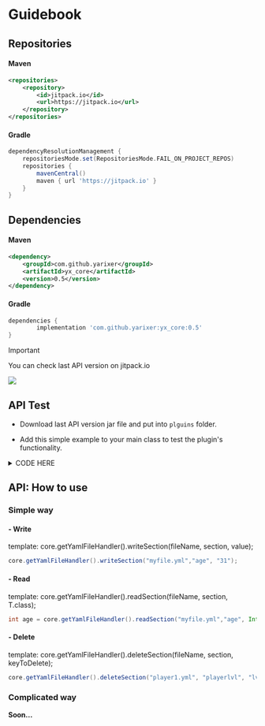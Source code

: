# Guidebook

## Repositories

#### Maven

```xml
<repositories>
	<repository>
	    <id>jitpack.io</id>
	    <url>https://jitpack.io</url>
	</repository>
</repositories>
```

#### Gradle

```gradle
dependencyResolutionManagement {
	repositoriesMode.set(RepositoriesMode.FAIL_ON_PROJECT_REPOS)
	repositories {
		mavenCentral()
		maven { url 'https://jitpack.io' }
	}
}
```

## Dependencies

#### Maven

```xml
<dependency>
	<groupId>com.github.yarixer</groupId>
	<artifactId>yx_core</artifactId>
	<version>0.5</version>
</dependency>
```

#### Gradle

```gradle
dependencies {
	    implementation 'com.github.yarixer:yx_core:0.5'
}
```

> [!IMPORTANT]  
> You can check last API version on jitpack.io
>
> [![](https://jitpack.io/v/yarixer/yx_core.svg)](https://jitpack.io/#yarixer/yx_core)

## API Test

* Download last API version jar file and put into `plguins` folder.

* Add this simple example to your main class to test the plugin's functionality.

<details>
  <summary>CODE HERE</summary>

```js
public final class Main extends JavaPlugin {

    @Override
    public void onEnable() {
    
        //connect
        Yx_core core = Yx_core.getInstance();
        if (core == null) {
            getLogger().severe("Core plugin is not loaded! Disabling...");
            Bukkit.getPluginManager().disablePlugin(this);
            return;
        }

        //read
        int example1 = core.getYamlFileHandler()
                .readSection("testplugin1/myfile.yml", "age", Integer.class)
                .orElse(0);

        //write
        example1++;
        core.getYamlFileHandler().writeSection("testplugin1/myfile.yml", "age", example1);
		
        getLogger().info("TestPlugin1 enabled!");
    }
}
```

</details>

## API: How to use

### Simple way
#### - Write

template: core.getYamlFileHandler().writeSection(fileName, section, value);

```gradle
core.getYamlFileHandler().writeSection("myfile.yml","age", "31");
```


#### - Read

template: core.getYamlFileHandler().readSection(fileName, section, T.class);

```gradle
int age = core.getYamlFileHandler().readSection("myfile.yml","age", Integer.class).orElse(0);
```

#### - Delete

template: core.getYamlFileHandler().deleteSection(fileName, section, keyToDelete);

```gradle
core.getYamlFileHandler().deleteSection("player1.yml", "playerlvl", "lvl");
```


### Complicated way

__Soon...__